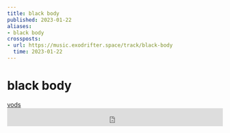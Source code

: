 ```yaml
---
title: black body
published: 2023-01-22
aliases:
- black body
crossposts:
- url: https://music.exodrifter.space/track/black-body
  time: 2023-01-22
---
```


# black body

<div class="flex">
<div><i class="ri-video-fill"></i> <a href="https://vods.exodrifter.space/tag/song-black-body">vods</a></div>
</div>

<iframe style="border: 0; width: 100%; max-width: 700px; height: 42px;" src="https://bandcamp.com/EmbeddedPlayer/album=477085509/size=small/bgcol=333333/linkcol=0f91ff/track=1308634441/transparent=true/" seamless><a href="https://music.exodrifter.space/album/lonely-metro">lonely metro by exodrifter</a></iframe>
